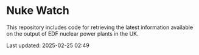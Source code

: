 # Nuke Watch

This repository includes code for retrieving the latest information available on the output of EDF nuclear power plants in the UK.

Last updated: 2025-02-25 02:49